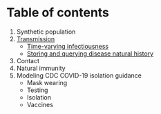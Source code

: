 # Table of contents

1. Synthetic population
2. [Transmission](transmission.md)
    - [Time-varying infectiousness](time-varying-infectiousness.md)
    - [Storing and querying disease natural history](natural_history_manager.md)
3. Contact
4. Natural immunity
5. Modeling CDC COVID-19 isolation guidance
    - Mask wearing
    - Testing
    - Isolation
    - Vaccines
